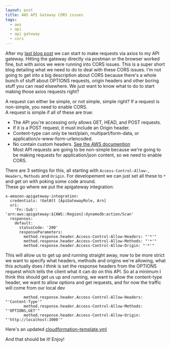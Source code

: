 ```yaml
---
layout: post
title: AWS API Gateway CORS issues
tags:
  - aws
  - api
  - api gateway
  - cors
---
```

After my [last blog post](/aws-api-dynamodb) we can start to make requests via axios to my API gateway. Hitting the gateway directly via postman or the browser worked fine, but with axios we were running into CORS issues. This is a super short blog detailing what we need to do to deal with these CORS issues. I'm not going to get into a big description about CORS because there's a whole bunch of stuff about OPTIONS requests, origin headers and other boring stuff you can read elsewhere. We just want to know what to do to start making those axios requests right?

A request can either be simple, or not simple, simple right? If a request is non-simple, you need to enable CORS.  
A request is simple if all of these are true:
 - The API you're accessing only allows GET, HEAD, and POST requests.
 - If it is a POST request, it must include an Origin header.
 - Content-type can only be text/plain, multipart/form-data, or application/x-www-form-urlencoded.
 - No contain custom headers.
[See the AWS documention](https://docs.aws.amazon.com/apigateway/latest/developerguide/how-to-cors.html)  
Most API requests are going to be non-simple because we're going to be making requests for application/json content, so we need to enable CORS.

There are 3 settings for this, all starting with `Access-Control-Allow-`, `Headers`, `Methods` and `Origin`. For developement we can just set all these to `*` and get on with poking some code around.  
These go where we put the apigateway integration:
```
x-amazon-apigateway-integration:
  credentials: !GetAtt [ApiGatewayRole, Arn]
  uri:
    'Fn::Sub': 'arn:aws:apigateway:${AWS::Region}:dynamodb:action/Scan'
  responses:
    default:
      statusCode: '200'
      responseParameters:
        method.response.header.Access-Control-Allow-Headers: "'*'"
        method.response.header.Access-Control-Allow-Methods: "'*'"
        method.response.header.Access-Control-Allow-Origin: "'*'"
```
This will allow us to get up and running straight away, now to be more strict we want to specify what headers, methods and origins we're allowing, what this actually does *I think* is set the response headers from the OPTIONS request which tells the client what it can do on this API. So at a minimum I think this should get us up and running, we want to allow the content-type header, we want to allow options and get requests, and for now the traffic will come from our local dev

```
        method.response.header.Access-Control-Allow-Headers: "'Content-Type'"
        method.response.header.Access-Control-Allow-Methods: "'OPTIONS,GET'"
        method.response.header.Access-Control-Allow-Origin: "'http://localhost:3000'"
```

Here's an updated [cloudformation-template.yml](/assets/aws-api-cors-template.yaml)

And that should be it! Enjoy!